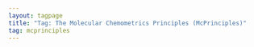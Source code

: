 ```yaml
---
layout: tagpage
title: "Tag: The Molecular Chemometrics Principles (McPrinciples)"
tag: mcprinciples
---
```

